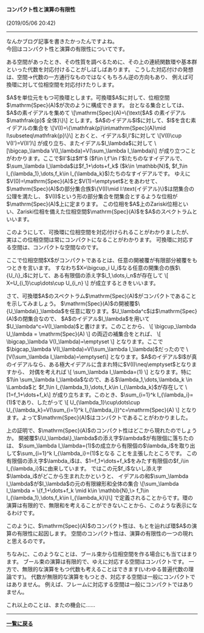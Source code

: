 <script type="text/x-mathjax-config">
MathJax.Hub.Config({
  tex2jax: {
    inlineMath: [['$','$'], ['\\(','\\)']],
    processEscapes: true
  },
  CommonHTML: { matchFontHeight: false },
  displayAlign: "left",
  displayIndent: "2em"
});
</script>
<script async src="https://cdnjs.cloudflare.com/ajax/libs/mathjax/2.7.0/MathJax.js?config=TeX-AMS_CHTML"></script>




#### コンパクト性と演算の有限性
(2019/05/06 20:42)

---

<p>
なんかブログ記事を書きたかったんですよね。</br>
今回はコンパクト性と演算の有限性についてです。
</p>



<p>
ある空間があったとき、その性質を調べるために、その上の連続関数環や基本群といった代数を対応付けることがしばしばあります。
こうした対応付けの発想は、空間→代数の一方通行なものではなくもちろん逆の方向もあり、
例えば可換環に対して位相空間を対応付けたりします。
</p>

<p>
$A$を単位元をもつ可換環とします。可換環$A$に対して、位相空間$\mathrm{Spec}(A)$が次のように構成できます。
台となる集合としては、$A$の素イデアルを集めて
\[\mathrm{Spec}(A)=\{\text{$A$ の素イデアル $\mathfrak{p}$ 全体}\}\]
とします。$A$のイデアル$I$に対して、$I$を含む素イデアルの集合を
\[V(I)=\{\mathfrak{p}\in\mathrm{Spec}(A)\mid I\subseteq\mathfrak{p}\}\]
とおくと、イデアル$I,I'$に対して
\[V(I)\cup V(I')=V(II')\]
が成り立ち、またイデアル$I_\lambda$に対して
\[\bigcap_\lambda V(I_\lambda)=V(\sum_\lambda I_\lambda)\]
が成り立つことがわかります。ここで$II'$は$ff'$ ($f\in I,f'\in I'$)たちのなすイデアルで、
$\sum_\lambda I_\lambda$は$f_1+\dots+f_k$ ($k\in \mathbb{N}$, $f_1\in I_{\lambda_1},\dots,f_k\in I_{\lambda_k}$)たちのなすイデアルです。
ゆえに$V(0)=\mathrm{Spec}(A)$と$V(1)=\emptyset$とをあわせて、
$\mathrm{Spec}(A)$の部分集合族$\{V(I)\mid I:\text{イデアル}\}$は閉集合の公理を満たし、
$V(I)$という形の部分集合を閉集合とするような位相が$\mathrm{Spec}(A)$上に定まります。
この位相を$A$上のZariski位相といい、Zariski位相を備えた位相空間$\mathrm{Spec}(A)$を$A$のスペクトラムといいます。
</p>

<p>
このようにして、可換環に位相空間を対応付けられることがわかりましたが、
実はこの位相空間は常にコンパクトになることがわかります。
可換環に対応する空間は、コンパクトな空間なのです。
</p>

<p>
ここで位相空間$X$がコンパクトであるとは、任意の開被覆が有限部分被覆をもつときを言います。
すなわち$X=\bigcup_i U_i$なる任意の開集合の族$\{U_i\}_i$に対して、ある有限個の添え字$i_1,\dots,i_n$が存在して
\[ X=U_{i_1}\cup\dots\cup U_{i_n} \]
が成立するときをいいます。
</p>

<p>
さて、可換環$A$のスペクトラム$\mathrm{Spec}(A)$がコンパクトであることを示してみましょう。
$\mathrm{Spec}(A)$の開被覆$\{U_\lambda\}_\lambda$を任意に取ります。$U_\lambda^c$は$\mathrm{Spec}(A)$の閉集合なので、
$A$のイデアル$I_\lambda$を用いて$U_\lambda^c=V(I_\lambda)$と書けます。このことから、
\[ \bigcup_\lambda U_\lambda = \mathrm{Spec}(A) \]
の両辺の補集合をとれば、
\[ \bigcap_\lambda V(I_\lambda)=\emptyset \]
となります。ここで$\bigcap_\lambda V(I_\lambda)=V(\sum_\lambda I_\lambda)$だったので
\[V(\sum_\lambda I_\lambda)=\emptyset\]
となります。$A$のイデアル$I$が真のイデアルなら、ある極大イデアルに含まれ特に$V(I)\neq\emptyset$となりますから、
対偶を考えれば
\[ \sum_\lambda I_\lambda=(1) \]
となります。特に$1\in \sum_\lambda I_\lambda$なので、ある$\lambda_1,\dots,\lambda_k \in \Lambda$と
$f_1\in I_{\lambda_1},\dots,f_k\in I_{\lambda_k}$が存在して
\[1=f_1+\dots+f_k\]
が成り立ちます。このとき、$\sum_{i=1}^k I_{\lambda_i}=(1)$であり、したがって
\[ U_{\lambda_1}\cup\dots\cup U_{\lambda_k}=V(\sum_{i=1}^k I_{\lambda_i})^c=\mathrm{Spec}(A) \]
となります。よって$\mathrm{Spec}(A)$はコンパクトであることがわかりました。
</p>

<p>
上の証明で、$\mathrm{Spec}(A)$のコンパクト性はどこから現れたのでしょうか。
開被覆$\{U_\lambda\}_\lambda$の添え字$\lambda$が有限個に落ちたのは、
$\sum_\lambda I_\lambda=(1)$の成立から有限個の$\lambda_i$を取り出して$\sum_{i=1}^k I_{\lambda_i}=(1)$となる
ことを主張したところです。
この有限個の添え字$\lambda_i$は、$1=f_1+\dots+f_k$をみたす有限個の$f_i\in I_{\lambda_i}$に由来しています。
ではこの元$f_i$ないし添え字$\lambda_i$がどこから生まれたかというと、
イデアルの和$\sum_\lambda I_\lambda$が$I_\lambda$の元の有限線形和全体の集合
\[\sum_\lambda I_\lambda = \{f_1+\dots+f_k \mid k\in \mathbb{N},\> f_1\in I_{\lambda_1},\dots,f_k\in I_{\lambda_k}\}\]
で定義されることからです。環の演算は有限的で、無限和を考えることができないことから、このような表示になるわけです。
</p>

<p>
このように、$\mathrm{Spec}(A)$のコンパクト性は、もとを辿れば環$A$の演算の有限性に起因します。
空間のコンパクト性は、演算の有限性の一つの現れと思えるのです。
</p>

<p>
ちなみに、このようなことは、ブール束から位相空間を作る場合にも当てはまります。
ブール束の演算は有限的で、ゆえに対応する空間はコンパクトです。
一方で、無限的な演算をもつ代数も考えることはできます(いわゆる普遍代数の理論です)。
代数が無限的な演算をもつとき、対応する空間は一般にコンパクトではありません。
例えば、フレームに対応する空間は一般にコンパクトではありません。
</p>

<p>
これ以上のことは、またの機会に……
</p>


---

**[一覧に戻る](/posts)**